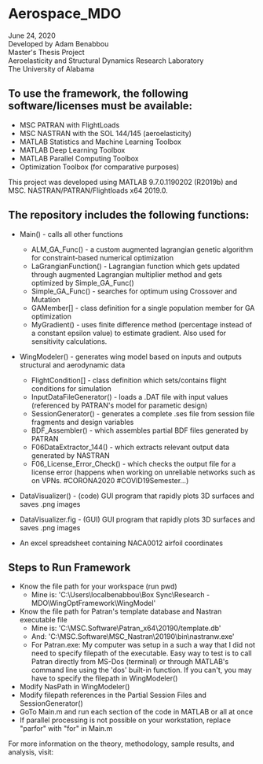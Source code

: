 # Aerospace_MDO
June 24, 2020\
Developed by Adam Benabbou\
Master's Thesis Project\
Aeroelasticity and Structural Dynamics Research Laboratory\
The University of Alabama

## To use the framework, the following software/licenses must be available:
- MSC PATRAN with FlightLoads
- MSC NASTRAN with the SOL 144/145 (aeroelasticity)
- MATLAB Statistics and Machine Learning Toolbox
- MATLAB Deep Learning Toolbox
- MATLAB Parallel Computing Toolbox
- Optimization Toolbox (for comparative purposes)

This project was developed using MATLAB 9.7.0.1190202 (R2019b) and MSC. NASTRAN/PATRAN/Flightloads x64 2019.0. 

## The repository includes the following functions:
- Main() - calls all other functions
  - ALM_GA_Func() - a custom augmented lagrangian genetic algorithm for constraint-based numerical optimization
  - LaGrangianFunction() - Lagrangian function which gets updated through augmented Lagrangian multiplier method and gets optimized by Simple_GA_Func()
  - Simple_GA_Func() - searches for optimum using Crossover and Mutation 
  - GAMember[] - class definition for a single population member for GA optimization
  - MyGradient() - uses finite difference method (percentage instead of a constant epsilon value) to estimate gradient. Also used for sensitivity calculations.
- WingModeler() - generates wing model based on inputs and outputs structural and aerodynamic data
  - FlightCondition[] - class definition which sets/contains flight conditions for simulation
  - InputDataFileGenerator() - loads a .DAT file with input values (referenced by PATRAN's model for parametic design)
  - SessionGenerator() - generates a complete .ses file from session file fragments and design variables
  - BDF_Assembler() - which assembles partial BDF files generated by PATRAN
  - F06DataExtractor_144() - which extracts relevant output data generated by NASTRAN
  - F06_License_Error_Check() - which checks the output file for a license error (happens when working on unreliable networks such as on VPNs. #CORONA2020 #COVID19Semester...)

- DataVisualizer()   - (code) GUI program that rapidly plots 3D surfaces and saves .png images
- DataVisualizer.fig - (GUI) GUI program that rapidly plots 3D surfaces and saves .png images
- An excel spreadsheet containing NACA0012 airfoil coordinates

## Steps to Run Framework
- Know the file path for your workspace (run pwd) 
  - Mine is: 'C:\Users\localbenabbou\Box Sync\Research - MDO\WingOptFramework\WingModel'
- Know the file path for Patran's template database and Nastran executable file
  - Mine is: 'C:\\MSC.Software\\Patran_x64\\20190/template.db'
  - And: 'C:\MSC.Software\MSC_Nastran\20190\bin\nastranw.exe'
  - For Patran.exe: My computer was setup in a such a way that I did not need to specify filepath of the executable. Easy way to test is to call Patran directly from MS-Dos (terminal) or through MATLAB's command line using the 'dos' built-in function. If you can't, you may have to specify the filepath in WingModeler()
- Modify NasPath in WingModeler()
- Modify filepath references in the Partial Session Files and SessionGenerator()
- GoTo Main.m and run each section of the code in MATLAB or all at once
- If parallel processing is not possible on your workstation, replace "parfor" with "for" in Main.m

For more information on the theory, methodology, sample results, and analysis, visit: <link for thesis document > 
